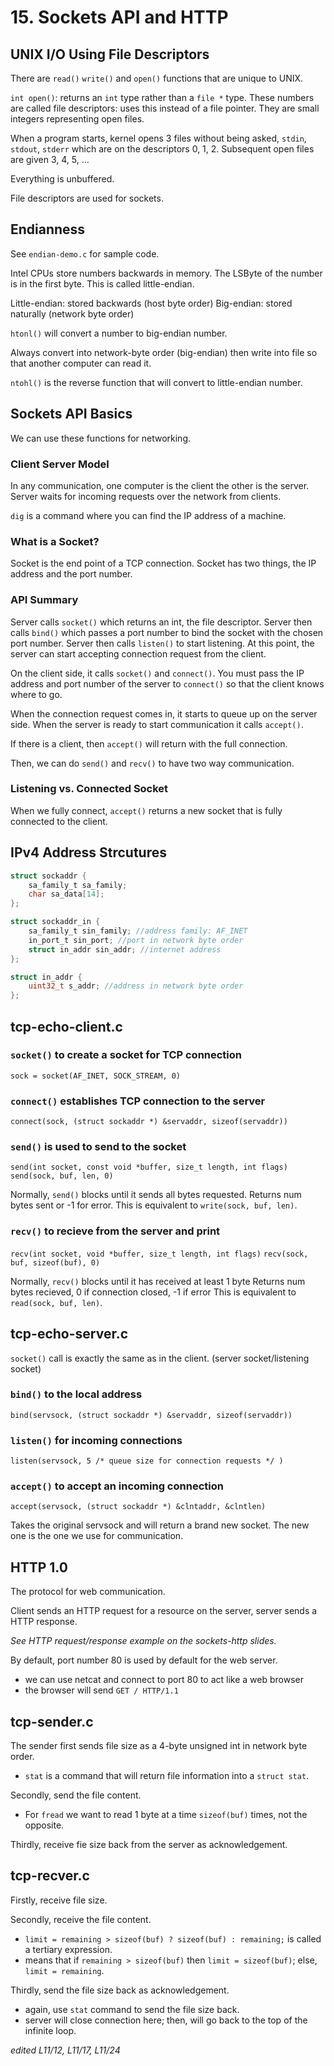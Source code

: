 # 15. Sockets API and HTTP

## UNIX I/O Using File Descriptors

There are `read()` `write()` and `open()` functions that are unique to UNIX. 

`int open()`: returns an `int` type rather than a `file *` type.
These numbers are called file descriptors: uses this instead of a file pointer. They are small integers representing open files.

When a program starts, kernel opens 3 files without being asked, `stdin`, `stdout`, `stderr` which are on the descriptors 0, 1, 2.
Subsequent open files are given 3, 4, 5, ...

Everything is unbuffered.

File descriptors are used for sockets.

## Endianness

See `endian-demo.c` for sample code.

Intel CPUs store numbers backwards in memory. The LSByte of the number is in the first byte.
This is called little-endian.

Little-endian: stored backwards (host byte order)
Big-endian: stored naturally (network byte order)

`htonl()` will convert a number to big-endian number.

Always convert into network-byte order (big-endian) then write into file so that another computer can read it. 

`ntohl()` is the reverse function that will convert to little-endian number. 

## Sockets API Basics

We can use these functions for networking.

### Client Server Model

In any communication, one computer is the client the other is the server.
Server waits for incoming requests over the network from clients. 

`dig` is a command where you can find the IP address of a machine.

### What is a Socket?

Socket is the end point of a TCP connection.
Socket has two things, the IP address and the port number.

### API Summary

Server calls `socket()` which returns an int, the file descriptor.
Server then calls `bind()` which passes a port number to bind the socket with the chosen port number.
Server then calls `listen()` to start listening.
At this point, the server can start accepting connection request from the client.

On the client side, it calls `socket()` and `connect()`.
You must pass the IP address and port number of the server to `connect()` so that the client knows where to go.

When the connection request comes in, it starts to queue up on the server side. When the server is ready to start communication it calls `accept()`. 

If there is a client, then `accept()` will return with the full connection.

Then, we can do `send()` and `recv()` to have two way communication.

### Listening vs. Connected Socket

When we fully connect, `accept()` returns a new socket that is fully connected to the client.

## IPv4 Address Strcutures

```C
struct sockaddr {
    sa_family_t sa_family;
    char sa_data[14];
};

struct sockaddr_in {
    sa_family_t sin_family; //address family: AF_INET
    in_port_t sin_port; //port in network byte order
    struct in_addr sin_addr; //internet address
};

struct in_addr {
    uint32_t s_addr; //address in network byte order
};
```

## tcp-echo-client.c

### `socket()` to create a socket for TCP connection

`sock = socket(AF_INET, SOCK_STREAM, 0)`

### `connect()` establishes TCP connection to the server

`connect(sock, (struct sockaddr *) &servaddr, sizeof(servaddr))`

### `send()` is used to send to the socket

`send(int socket, const void *buffer, size_t length, int flags)`
`send(sock, buf, len, 0)`

Normally, `send()` blocks until it sends all bytes requested.
Returns num bytes sent or -1 for error.
This is equivalent to `write(sock, buf, len)`.

### `recv()` to recieve from the server and print

`recv(int socket, void *buffer, size_t length, int flags)`
`recv(sock, buf, sizeof(buf), 0)`

Normally, `recv()` blocks until it has received at least 1 byte
Returns num bytes recieved, 0 if connection closed, -1 if error
This is equivalent to `read(sock, buf, len)`.

## tcp-echo-server.c

`socket()` call is exactly the same as in the client. (server socket/listening socket)

### `bind()` to the local address

`bind(servsock, (struct sockaddr *) &servaddr, sizeof(servaddr))`

### `listen()` for incoming connections

`listen(servsock, 5 /* queue size for connection requests */ )`

### `accept()` to accept an incoming connection

`accept(servsock, (struct sockaddr *) &clntaddr, &clntlen)`

Takes the original servsock and will return a brand new socket.
The new one is the one we use for communication.

## HTTP 1.0

The protocol for web communication. 

Client sends an HTTP request for a resource on the server, server sends a HTTP response.

*See HTTP request/response example on the sockets-http slides.*

By default, port number 80 is used by default for the web server.
- we can use netcat and connect to port 80 to act like a web browser
- the browser will send `GET / HTTP/1.1`

## tcp-sender.c

The sender first sends file size as a 4-byte unsigned int in network byte order.
- `stat` is a command that will return file information into a `struct stat`.

Secondly, send the file content.
- For `fread` we want to read 1 byte at a time `sizeof(buf)` times, not the opposite. 

Thirdly, receive fie size back from the server as acknowledgement.

## tcp-recver.c

Firstly, receive file size.

Secondly, receive the file content.
- `limit = remaining > sizeof(buf) ? sizeof(buf) : remaining;` is called a tertiary expression.
- means that if `remaining > sizeof(buf)` then `limit = sizeof(buf)`; else, `limit = remaining`. 

Thirdly, send the file size back as acknowledgement.
- again, use `stat` command to send the file size back.
- server will close connection here; then, will go back to the top of the infinite loop.




*edited L11/12, L11/17, L11/24*
